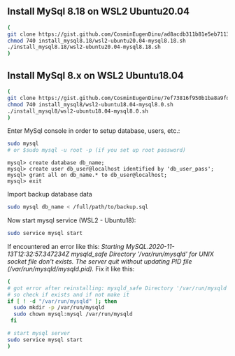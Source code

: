 ## Install MySql 8.18 on WSL2 Ubuntu20.04

```bash
(
git clone https://gist.github.com/CosminEugenDinu/ad8acdb311b81e5eb7113497cc43b8b1 install_mysql8.18
chmod 740 install_mysql8.18/wsl2-ubuntu20.04-mysql8.18.sh
./install_mysql8.18/wsl2-ubuntu20.04-mysql8.18.sh
)
```

## Install MySql 8.x on WSL2 Ubuntu18.04

```bash
(
git clone https://gist.github.com/CosminEugenDinu/7ef73816f950b1ba8a9fd1eabb23c42e install_mysql8
chmod 740 install_mysql8/wsl2-ubuntu18.04-mysql8.0.sh
./install_mysql8/wsl2-ubuntu18.04-mysql8.0.sh
)
```



Enter MySql console in order to setup database, users, etc.:
```bash
sudo mysql
# or $sudo mysql -u root -p (if you set up root password)

```
```
mysql> create database db_name;
mysql> create user db_user@localhost identified by 'db_user_pass';
mysql> grant all on db_name.* to db_user@localhost;
mysql> exit
```

Import backup database data
```bash
sudo mysql db_name < /full/path/to/backup.sql
```
Now start mysql service (WSL2 - Ubuntu18):
```bash
sudo service mysql start
```
If encountered an error like this: *Starting MySQL.2020-11-13T12:32:57.347234Z mysqld_safe Directory '/var/run/mysqld' for UNIX socket file don't exists.
 The server quit without updating PID file (/var/run/mysqld/mysqld.pid).*
Fix it like this:
```bash
(
# got error after reinstalling: mysqld_safe Directory '/var/run/mysqld' for UNIX socket file don't exists
# so check if exists and if not make it
if [ ! -d "/var/run/mysqld" ]; then
  sudo mkdir -p /var/run/mysqld
  sudo chown mysql:mysql /var/run/mysqld
 fi

# start mysql server
sudo service mysql start
)
```
